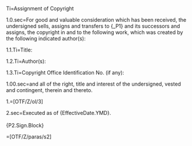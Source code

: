 Ti=Assignment of Copyright

1.0.sec=For good and valuable consideration which has been received, the undersigned sells, assigns and transfers to {_P1} and its successors and assigns, the copyright in and to the following work, which was created by the following indicated author(s):

1.1.Ti=Title: 	

1.2.Ti=Author(s):	

1.3.Ti=Copyright Office Identification No. (if any):			

1.00.sec=and all of the right, title and interest of the undersigned, vested and contingent, therein and thereto.

1.=[OTF/Z/ol/3]

2.sec=Executed as of {EffectiveDate.YMD}.<br><br>{P2.Sign.Block}

=[OTF/Z/paras/s2]